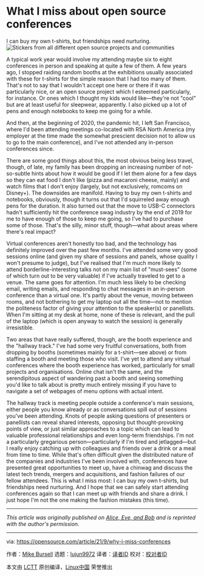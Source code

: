 [#]: subject: "What I miss about open source conferences"
[#]: via: "https://opensource.com/article/21/9/why-i-miss-conferences"
[#]: author: "Mike Bursell https://opensource.com/users/mikecamel"
[#]: collector: "lujun9972"
[#]: translator: " "
[#]: reviewer: " "
[#]: publisher: " "
[#]: url: " "

What I miss about open source conferences
======
I can buy my own t-shirts, but friendships need nurturing.
![Stickers from all different open source projects and communities][1]

A typical work year would involve my attending maybe six to eight conferences in person and speaking at quite a few of them. A few years ago, I stopped raiding random booths at the exhibitions usually associated with these for t-shirts for the simple reason that I had too many of them. That's not to say that I wouldn't accept one here or there if it was particularly nice, or an open source project which I esteemed particularly, for instance. Or ones which I thought my kids would like—they're not "cool" but are at least useful for sleepwear, apparently. I also picked up a lot of pens and enough notebooks to keep me going for a while.

And then, at the beginning of 2020, the pandemic hit, I left San Francisco, where I'd been attending meetings co-located with RSA North America (my employer at the time made the somewhat prescient decision not to allow us to go to the main conference), and I've not attended any in-person conferences since.

There are some good things about this, the most obvious being less travel, though, of late, my family has been dropping an increasing number of not-so-subtle hints about how it would be good if I let them alone for a few days so they can eat food I don't like (pizza and macaroni cheese, mainly) and watch films that I don't enjoy (largely, but not exclusively, romcoms on Disney+). The downsides are manifold. Having to buy my own t-shirts and notebooks, obviously, though it turns out that I'd squirreled away enough pens for the duration. It also turned out that the move to USB-C connectors hadn't sufficiently hit the conference swag industry by the end of 2019 for me to have enough of those to keep me going, so I've had to purchase some of those. That's the silly, minor stuff, though—what about areas where there's real impact?

Virtual conferences aren't honestly too bad, and the technology has definitely improved over the past few months. I've attended some very good sessions online (and given my share of sessions and panels, whose quality I won't presume to judge), but I've realised that I'm much more likely to attend borderline-interesting talks not on my main list of "must-sees" (some of which turn out to be very valuable) if I've actually traveled to get to a venue. The same goes for attention. I'm much less likely to be checking email, writing emails, and responding to chat messages in an in-person conference than a virtual one. It's partly about the venue, moving between rooms, and not bothering to get my laptop out all the time—not to mention the politeness factor of giving your attention to the speaker(s) or panellists. When I'm sitting at my desk at home, none of these is relevant, and the pull of the laptop (which is open anyway to watch the session) is generally irresistible.

Two areas that have really suffered, though, are the booth experience and the "hallway track." I've had some very fruitful conversations, both from dropping by booths (sometimes mainly for a t-shirt—see above) or from staffing a booth and meeting those who visit. I've yet to attend any virtual conferences where the booth experience has worked, particularly for small projects and organisations. Online chat isn't the same, and the serendipitous aspect of wandering past a booth and seeing something you'd like to talk about is pretty much entirely missing if you have to navigate a set of webpages of menu options with actual intent.

The hallway track is meeting people outside a conference's main sessions, either people you know already or as conversations spill out of sessions you've been attending. Knots of people asking questions of presenters or panellists can reveal shared interests, opposing but thought-provoking points of view, or just similar approaches to a topic which can lead to valuable professional relationships and even long-term friendships. I'm not a particularly gregarious person—particularly if I'm tired and jetlagged—but I really enjoy catching up with colleagues and friends over a drink or a meal from time to time. While that's often difficult given the distributed nature of the companies and industries I've been involved with, conferences have presented great opportunities to meet up, have a chinwag and discuss the latest tech trends, mergers and acquisitions, and fashion failures of our fellow attendees. This is what I miss most: I can buy my own t-shirts, but friendships need nurturing. And I hope that we can safely start attending conferences again so that I can meet up with friends and share a drink. I just hope I'm not the one making the fashion mistakes (this time).

* * *

_This article was originally published on [Alice, Eve, and Bob][2] and is reprinted with the author's permission._

--------------------------------------------------------------------------------

via: https://opensource.com/article/21/9/why-i-miss-conferences

作者：[Mike Bursell][a]
选题：[lujun9972][b]
译者：[译者ID](https://github.com/译者ID)
校对：[校对者ID](https://github.com/校对者ID)

本文由 [LCTT](https://github.com/LCTT/TranslateProject) 原创编译，[Linux中国](https://linux.cn/) 荣誉推出

[a]: https://opensource.com/users/mikecamel
[b]: https://github.com/lujun9972
[1]: https://opensource.com/sites/default/files/styles/image-full-size/public/lead-images/stickers-osdc-lead.png?itok=2RNn132b (Stickers from all different open source projects and communities)
[2]: https://aliceevebob.com/2021/08/24/buying-my-own-t-shirts-or-what-i-miss-about-conferences/
